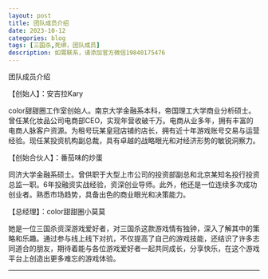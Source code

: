 ```yaml
---
layout: post
title: 团队成员介绍
date: 2023-10-12
categories: blog
tags: [三国杀,死绑，团队成员]
description: 如需联系，请添加官方微信19840175476
---
```


团队成员介绍


【创始人】：安吉拉Kary

color甜甜圈工作室创始人。南京大学金融系本科，帝国理工大学商业分析硕士。曾任某化妆品公司电商部CEO，实现年营收破千万。电商从业多年，拥有丰富的电商人脉客户资源。为租号玩某皇冠店铺的店长，拥有近十年游戏账号交易与运营经验。现任某投资机构副总裁，具有卓越的战略眼光和对经济形势的敏锐洞察力。




【创始合伙人】：番茄味的炒蛋

同济大学金融系硕士。曾供职于大型上市公司的投资部副总和北京某知名投行投资总监一职。6年投融资实战经验，资深创业导师。此外，他还是一位连续多次成功创业者。熟悉市场趋势，具备出色的商业眼光和决策能力。




【总经理】：color甜甜圈小莫莫

她是一位三国杀资深游戏爱好者，对三国杀这款游戏情有独钟，深入了解其中的策略和乐趣。通过参与线上线下对抗，不仅提高了自己的游戏技能，还结识了许多志同道合的朋友，期待着能与各位游戏爱好者一起共同成长，分享快乐，在这个游戏平台上创造出更多难忘的游戏体验。

---
